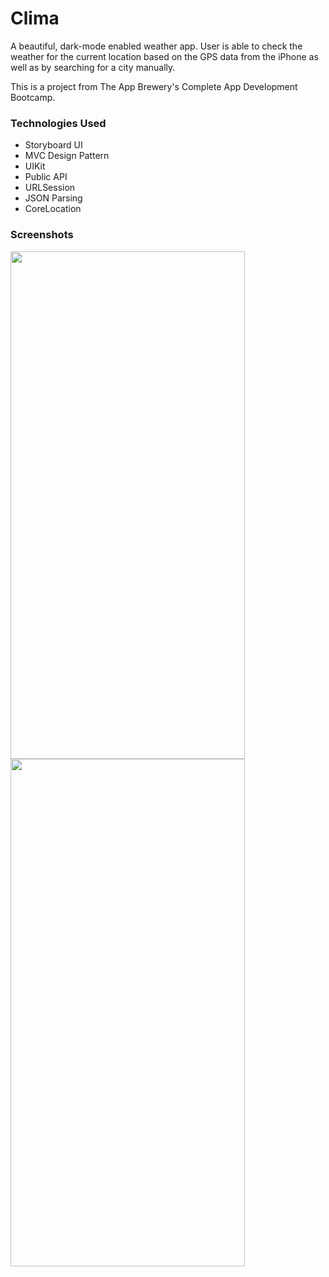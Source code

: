 #  Clima

A beautiful, dark-mode enabled weather app. User is able to check the weather for the current location based on the GPS data from the iPhone as well as by searching for a city manually.

This is a project from The App Brewery's Complete App Development Bootcamp.

### Technologies Used

- Storyboard UI
- MVC Design Pattern
- UIKit
- Public API
- URLSession
- JSON Parsing
- CoreLocation

### Screenshots

<img src="https://user-images.githubusercontent.com/54503413/93447002-9257ad80-f8da-11ea-9d08-5250cab4a62b.png" width="375" height="812" />

<img src="https://user-images.githubusercontent.com/54503413/93447013-94ba0780-f8da-11ea-9557-72f2cdd2a85c.png" width="375" height="812" />
